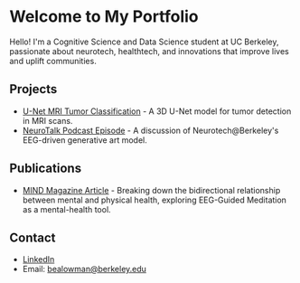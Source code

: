 # Welcome to My Portfolio

Hello! I'm a Cognitive Science and Data Science student at UC Berkeley, passionate about neurotech, healthtech, and innovations that improve lives and uplift communities.

## Projects
- [U-Net MRI Tumor Classification](https://www.notion.so/Using-ML-to-Detect-Brain-Tumors-in-MRI-Scans-11ef756f6bd680ad95abf26621e180ba?pvs=4) - A 3D U-Net model for tumor detection in MRI scans.
- [NeuroTalk Podcast Episode](https://open.spotify.com/episode/11FaSkpjikXlh6dczcasaY?si=e7f978b079b64627) - A discussion of Neurotech@Berkeley's EEG-driven generative art model.

## Publications
- [MIND Magazine Article](https://neurotech.studentorg.berkeley.edu/MIND_F23.pdf) - Breaking down the bidirectional relationship between mental and physical health, exploring EEG-Guided Meditation as a mental-health tool.

## Contact
- [LinkedIn](https://www.linkedin.com/in/beatrice-lowman/)
- Email: bealowman@berkeley.edu
